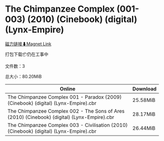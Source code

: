 # The Chimpanzee Complex (001-003) (2010) (Cinebook) (digital) (Lynx-Empire)

[磁力链接⬇Magnet Link](magnet:?xt=urn:btih:450508141238f81253ac7592a7e9fc3d81b0a1d8&dn=The%20Chimpanzee%20Complex%20%28001-003%29%20%282010%29%20%28Cinebook%29%20%28digital%29%20%28Lynx-Empire%29)

打包下载📦仍在工事中

文件数：3

总大小：80.20MiB

Online | Download
--- | ---
The Chimpanzee Complex 001 - Paradox (2009) (Cinebook) (digital) (Lynx-Empire).cbr | 25.58MiB
The Chimpanzee Complex 002 - The Sons of Ares (2010) (Cinebook) (digital) (Lynx-Empire).cbr | 28.17MiB
The Chimpanzee Complex 003 - Civilisation (2010) (Cinebook) (digital) (Lynx-Empire).cbr | 26.44MiB